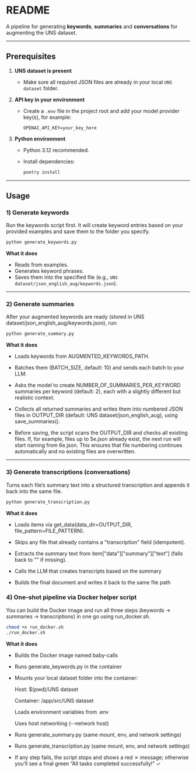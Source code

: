 # README

A pipeline for generating **keywords**, **summaries** and **conversations**  for augmenting the UNS dataset.

---

## Prerequisites

1. **UNS dataset is present**

   * Make sure all required JSON files are already in your local `UNS dataset` folder.

2. **API key in your environment**

   * Create a `.env` file in the project root and add your model provider key(s), for example:

     ```
     OPENAI_API_KEY=your_key_here
     ```

3. **Python environment**

   * Python 3.12 recommended.
   * Install dependencies:

     ```bash
     poetry install
     ```

---

## Usage

### 1) Generate keywords

Run the keywords script first. It will create keyword entries based on your provided examples and save them to the folder you specify.

```bash
python generate_keywords.py 
```

**What it does**

* Reads from examples.
* Generates keyword phrases.
* Saves them into the specified file (e.g., `UNS dataset/json_english_aug/keywords.json`).

---

### 2) Generate summaries

After your augmented keywords are ready (stored in UNS dataset/json_english_aug/keywords.json), run:

```bash
python generate_summary.py
```

**What it does**

* Loads keywords from AUGMENTED_KEYWORDS_PATH.

* Batches them (BATCH_SIZE, default: 10) and sends each batch to your LLM.

* Asks the model to create NUMBER_OF_SUMMARIES_PER_KEYWORD summaries per keyword (default: 2), each with a slightly different but realistic context.

* Collects all returned summaries and writes them into numbered JSON files in OUTPUT_DIR (default: UNS dataset/json_english_aug), using save_summaries().

* Before saving, the script scans the OUTPUT_DIR and checks all existing files.
If, for example, files up to 5e.json already exist, the next run will start naming from 6e.json.
This ensures that file numbering continues automatically and no existing files are overwritten.

---
### 3) Generate transcriptions (conversations)

Turns each file’s summary text into a structured transcription and appends it back into the same file.

```bash
python generate_transcription.py
```

**What it does**

* Loads items via get_data(data_dir=OUTPUT_DIR, file_pattern=FILE_PATTERN).

* Skips any file that already contains a "transcription" field (idempotent).

* Extracts the summary text from item["data"]["summary"]["text"] (falls back to "" if missing).

* Calls the LLM that creates transcripts based on the summary

* Builds the final document and writes it back to the same file path

### 4) One-shot pipeline via Docker helper script

You can build the Docker image and run all three steps (keywords → summaries → transcriptions) in one go using run_docker.sh.

```bash
chmod +x run_docker.sh
./run_docker.sh
```

**What it does**

* Builds the Docker image named baby-calls

* Runs generate_keywords.py in the container

* Mounts your local dataset folder into the container:

   Host: $(pwd)/UNS dataset

   Container: /app/src/UNS dataset

   Loads environment variables from .env

   Uses host networking (--network host)

* Runs generate_summary.py (same mount, env, and network settings)

* Runs generate_transcription.py (same mount, env, and network settings)

* If any step fails, the script stops and shows a red ✗ message; otherwise you’ll see a final green “All tasks completed successfully!” ✓